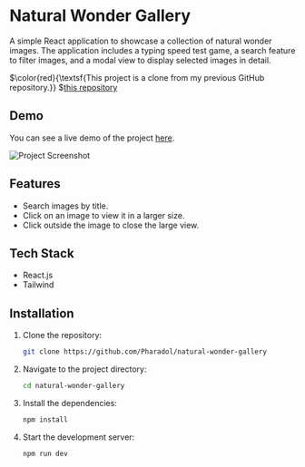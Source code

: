 # Natural Wonder Gallery

A simple React application to showcase a collection of natural wonder images. The application includes a typing speed test game, a search feature to filter images, and a modal view to display selected images in detail.

$\color{red}{\textsf{This project is a clone from my previous GitHub repository.}} $<a href="https://github.com/PharadolBrown/portfolio-combine-react-project/tree/main/src/AllApp/AppAlbum" traget="_blank">this repository</a>

## Demo
You can see a live demo of the project [here](https://natural-wonder-gallery.vercel.app/).

![Project Screenshot](https://img2.pic.in.th/pic/natural-wonder-gallery.png)

## Features
- Search images by title.
- Click on an image to view it in a larger size.
- Click outside the image to close the large view.

## Tech Stack
 - React.js
 - Tailwind

## Installation

1. Clone the repository:
    ```sh
    git clone https://github.com/Pharadol/natural-wonder-gallery
    ```

2. Navigate to the project directory:
    ```sh
    cd natural-wonder-gallery
    ```

3. Install the dependencies:
    ```sh
    npm install
    ```

4. Start the development server:
    ```sh
    npm run dev
    ```
